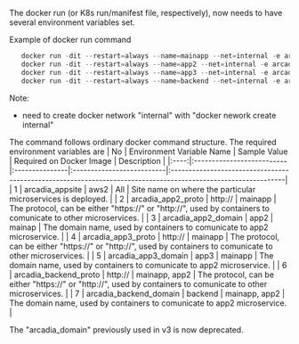 The docker run (or K8s run/manifest file, respectively), now needs to have several environment variables set.

Example of docker run command 
```python
   docker run -dit --restart=always --name=mainapp --net=internal -e arcadia_appsite="aws_x" -e arcadia_app2_proto="http://" -e arcadia_app2_domain="app2" -e arcadia_app3_proto="http://" -e arcadia_app3_domain="app3" -e arcadia_backend_proto="http://" -e arcadia_backend_domain="backend" -p 80:80 doddywid/arcadia-mainapp:v6
   docker run -dit --restart=always --name=app2 --net=internal -e arcadia_appsite="aws_x" -e arcadia_backend_proto="http://" -e arcadia_backend_domain="backend" -p 81:80 doddywid/arcadia-app2:v6
   docker run -dit --restart=always --name=app3 --net=internal -e arcadia_appsite="aws_x" -p 82:80 doddywid/arcadia-app3:v6
   docker run -dit --restart=always --name=backend --net=internal -e arcadia_appsite="aws_x" -p 83:80 doddywid/arcadia-backend:v6
```
Note: 
- need to create docker network "internal" with "docker nework create internal"




The command follows ordinary docker command structure.
The required environment variables are
|  No  | Environment Variable Name | Sample Value   | Required on Docker Image  | Description                                                                                                   |
|:----:|:--------------------------|:---------------|:--------------------------|:--------------------------------------------------------------------------------------------------------------|
|  1   | arcadia_appsite           | aws2           | All                       | Site name on where the particular microservices is deployed.                                                  |
|  2   | arcadia_app2_proto        | http://        | mainapp                   | The protocol, can be either "https://" or "http://", used by containers to comunicate to other microservices. |
|  3   | arcadia_app2_domain       | app2           | mainap                    | The domain name, used by containers to comunicate to app2 microservice.                                       |
|  4   | arcadia_app3_proto        | http://        | mainapp                   | The protocol, can be either "https://" or "http://", used by containers to comunicate to other microservices. |
|  5   | arcadia_app3_domain       | app3           | mainapp                   | The domain name, used by containers to comunicate to app2 microservice.                                       |
|  6   | arcadia_backend_proto     | http://        | mainapp, app2             | The protocol, can be either "https://" or "http://", used by containers to comunicate to other microservices. |
|  7   | arcadia_backend_domain    | backend        | mainapp, app2             | The domain name, used by containers to comunicate to app2 microservice.                                       |

The "arcadia_domain" previously used in v3 is now deprecated.
